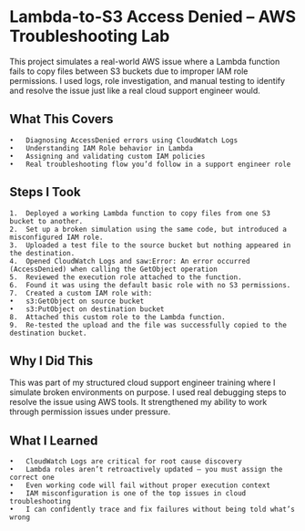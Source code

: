 # Lambda-to-S3 Access Denied – AWS Troubleshooting Lab

This project simulates a real-world AWS issue where a Lambda function fails to copy files between S3 buckets due to improper IAM role permissions. I used logs, role investigation, and manual testing to identify and resolve the issue just like a real cloud support engineer would.

##  What This Covers
	•	Diagnosing AccessDenied errors using CloudWatch Logs
	•	Understanding IAM Role behavior in Lambda
	•	Assigning and validating custom IAM policies
	•	Real troubleshooting flow you’d follow in a support engineer role

##  Steps I Took
	1.	Deployed a working Lambda function to copy files from one S3 bucket to another.
	2.	Set up a broken simulation using the same code, but introduced a misconfigured IAM role.
	3.	Uploaded a test file to the source bucket but nothing appeared in the destination.
	4.	Opened CloudWatch Logs and saw:Error: An error occurred (AccessDenied) when calling the GetObject operation
	5.	Reviewed the execution role attached to the function.
	6.	Found it was using the default basic role with no S3 permissions.
	7.	Created a custom IAM role with:
	•	s3:GetObject on source bucket
	•	s3:PutObject on destination bucket
	8.	Attached this custom role to the Lambda function.
	9.	Re-tested the upload and the file was successfully copied to the destination bucket.


## Why I Did This
This was part of my structured cloud support engineer training where I simulate broken environments on purpose. I used real debugging steps to resolve the issue using AWS tools. It strengthened my ability to work through permission issues under pressure.

## What I Learned
	•	CloudWatch Logs are critical for root cause discovery
	•	Lambda roles aren’t retroactively updated — you must assign the correct one
	•	Even working code will fail without proper execution context
	•	IAM misconfiguration is one of the top issues in cloud troubleshooting
	•	I can confidently trace and fix failures without being told what’s wrong


